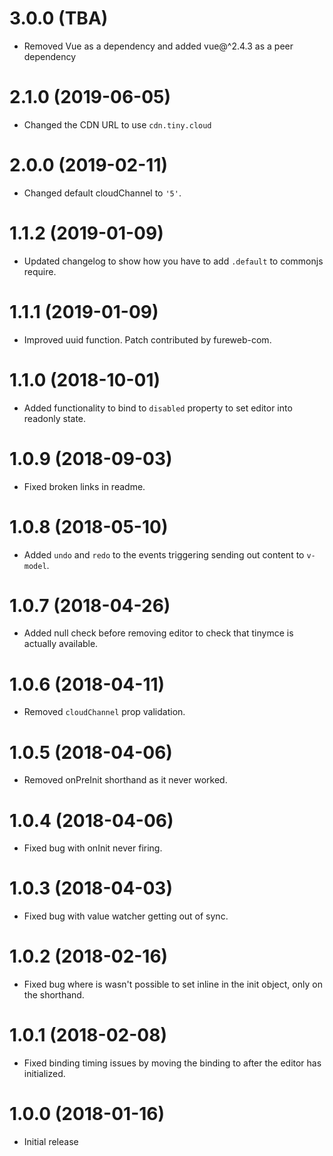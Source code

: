 # 3.0.0 (TBA)
* Removed Vue as a dependency and added vue@^2.4.3 as a peer dependency

# 2.1.0 (2019-06-05)
* Changed the CDN URL to use `cdn.tiny.cloud`

# 2.0.0 (2019-02-11)
* Changed default cloudChannel to `'5'`.

# 1.1.2 (2019-01-09)
* Updated changelog to show how you have to add `.default` to commonjs require.

# 1.1.1 (2019-01-09)
* Improved uuid function. Patch contributed by fureweb-com.

# 1.1.0 (2018-10-01)
* Added functionality to bind to `disabled` property to set editor into readonly state.

# 1.0.9 (2018-09-03)
* Fixed broken links in readme.

# 1.0.8 (2018-05-10)
* Added `undo` and `redo` to the events triggering sending out content to `v-model`.

# 1.0.7 (2018-04-26)
* Added null check before removing editor to check that tinymce is actually available.

# 1.0.6 (2018-04-11)
* Removed `cloudChannel` prop validation.

# 1.0.5 (2018-04-06)
* Removed onPreInit shorthand as it never worked.

# 1.0.4 (2018-04-06)
* Fixed bug with onInit never firing.

# 1.0.3 (2018-04-03)
* Fixed bug with value watcher getting out of sync.

# 1.0.2 (2018-02-16)
* Fixed bug where is wasn't possible to set inline in the init object, only on the shorthand.

# 1.0.1 (2018-02-08)
* Fixed binding timing issues by moving the binding to after the editor has initialized. 

# 1.0.0 (2018-01-16)
* Initial release